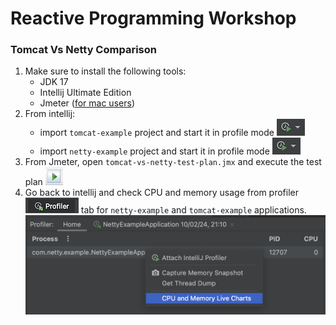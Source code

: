 # Reactive Programming Workshop

### Tomcat Vs Netty Comparison

1. Make sure to install the following tools:
   - JDK 17
   - Intellij Ultimate Edition
   - Jmeter ([for mac users](https://formulae.brew.sh/formula/jmeter))
2. From intellij:
   - import `tomcat-example` project and start it in profile mode ![intellij profile mode](/img/profile-mode.png)
   - import `netty-example` project and start it in profile mode ![intellij profile mode](/img/profile-mode.png)
3. From Jmeter, open `tomcat-vs-netty-test-plan.jmx` and execute the test plan ![jmeter execute plan](/img/start-test-plan.png)
4. Go back to intellij and check CPU and memory usage from profiler ![profiler](/img/profiler.png) tab for `netty-example` and `tomcat-example` applications.
   ![CPU and memory](/img/cpu-memory-live.png)
